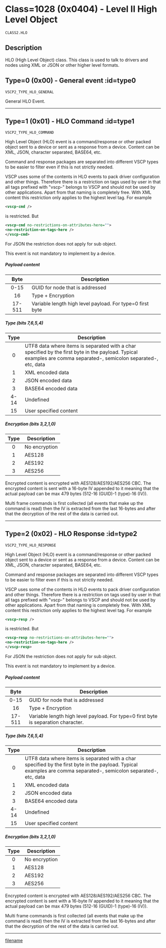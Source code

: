 # Class=1028 (0x0404) - Level II High Level Object

    CLASS2.HLO

## Description

HLO (High Level Object) class. This class is used to talk to drivers and nodes using XML or JSON or other higher level formats. 
## Type=0 (0x00) - General event :id=type0
```
VSCP2_TYPE_HLO_GENERAL
```
General HLO Event.

----

## Type=1 (0x01) - HLO Command :id=type1
```
VSCP2_TYPE_HLO_COMMAND
```
High Level Object (HLO) event is a command/response or other packed object sent to a device or sent as a response from a device. Content can be XML, JSON, character separated, BASE64, etc.

Command and response packages are separated into different VSCP types to be easier to filter even if this is not strictly needed. 

VSCP uses some of the contents in HLO events to pack driver configuration and other things. Therefore there is a restriction on tags used by user in that all tags prefixed with "vscp-" belongs to VSCP and should not be used by other applications. Apart from that naming is completely free. With XML content this restriction only applies to the highest level tag. For example

```xml
<vscp-cmd />
```

is restricted. But

```xml
<vscp-cmd no-restrictions-on-attributes-here="">
<no-restriction-on-tags-here />
</vscp-cmd>
```

For JSON the restriction does not apply for sub object.

This event is not mandatory to implement by a device.

##### Payload content 

 | Byte   | Description |
 | :----: | ----------- |
 | 0-15  | GUID for node that is addressed |
 | 16 | Type + Encryption |
 | 17-511 | Variable length high level payload. For type=0 first byte 

##### Type (bits 7,6,5,4)

 | Type  | Description |
 | :----:  | ----------- |
 | 0 | UTF8 data where items is separated with a char specified by the first byte in the payload. Typical examples are comma separated-, semicolon separated-, etc, data |
| 1 | XML encoded data |
| 2 | JSON encoded data |
| 3 | BASE64 encoded data |
| 4-14 | Undefined |
| 15 | User specified content |

##### Encryption (bits 3,2,1,0)

 | Type  | Description |
 | :----:  | ----------- |
 | 0 | No encryption |
 | 1 | AES128 |
 | 2 | AES192 |
 | 3 | AES256 |


Encrypted content is encrypted with AES128/AES192/AES256 CBC. The encrypted content is sent with a 16-byte IV appended to it meaning that the actual payload can be max 479 bytes (512-16 (GUID)-1 (type)-16 (IV)).

Multi frame commands is first collected (all events that make up the command is read) then the IV is extracted from the last 16-bytes and after that the decryption of the rest of the data is carried out.


----

## Type=2 (0x02) - HLO Response :id=type2
```
VSCP2_TYPE_HLO_RESPONSE
```
High Level Object (HLO) event is a command/response or other packed object sent to a device or sent as a response from a device. Content can be XML, JSON, character separated, BASE64, etc.

Command and response packages are separated into different VSCP types to be easier to filter even if this is not strictly needed.  

VSCP uses some of the contents in HLO events to pack driver configuration and other things. Therefore there is a restriction on tags used by user in that all tags prefixed with "vscp-" belongs to VSCP and should not be used by other applications. Apart from that naming is completely free. With XML content this restriction only applies to the highest level tag. For example

```xml
<vscp-resp />
```

is restricted. But

```xml
<vscp-resp no-restrictions-on-attributes-here="">
<no-restriction-on-tags-here />
</vscp-resp>
```

For JSON the restriction does not apply for sub object.

This event is not mandatory to implement by a device.

##### Payload content

 | Byte  | Description |
 | :----:  | ----------- |
 | 0-15  | GUID for node that is addressed |
 | 16 | Type + Encryption |
 | 17-511 | Variable length high level payload. For type=0 first byte is separation character. |

##### Type (bits 7,6,5,4)

 | Type  | Description |
 | :----:  | ----------- |
 | 0 | UTF8 data where items is separated with a char specified by the first byte in the payload. Typical examples are comma separated-, semicolon separated-, etc, data |
| 1 | XML encoded data |
| 2 | JSON encoded data |
| 3 | BASE64 encoded data |
| 4-14 | Undefined |
| 15 | User specified content |

##### Encryption (bits 3,2,1,0)

 | Type  | Description |
 | :----:  | ----------- |
 | 0 | No encryption |
 | 1 | AES128 |
 | 2 | AES192 |
 | 3 | AES256 |

Encrypted content is encrypted with AES128/AES192/AES256 CBC. The encrypted content is sent with a 16-byte IV appended to it meaning that the actual payload can be max 479 bytes (512-16 (GUID)-1 (type)-16 (IV)).

Multi frame commands is first collected (all events that make up the command is read) then the IV is extracted from the last 16-bytes and after that the decryption of the rest of the data is carried out.


----

[filename](./bottom_copyright.md ':include')